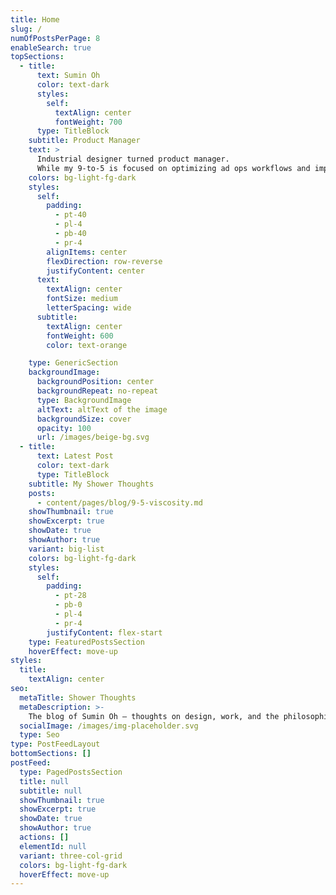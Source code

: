 ```yaml
---
title: Home
slug: /
numOfPostsPerPage: 8
enableSearch: true
topSections:
  - title:
      text: Sumin Oh
      color: text-dark
      styles:
        self:
          textAlign: center
          fontWeight: 700
      type: TitleBlock
    subtitle: Product Manager
    text: >
      Industrial designer turned product manager. 
      While my 9-to-5 is focused on optimizing ad ops workflows and improving attribution management, I also scratch my creative itch through painting, gardening, writing, and dreaming up my next home project.
    colors: bg-light-fg-dark
    styles:
      self:
        padding:
          - pt-40
          - pl-4
          - pb-40
          - pr-4
        alignItems: center
        flexDirection: row-reverse
        justifyContent: center
      text:
        textAlign: center
        fontSize: medium        
        letterSpacing: wide
      subtitle:
        textAlign: center
        fontWeight: 600
        color: text-orange

    type: GenericSection
    backgroundImage:
      backgroundPosition: center
      backgroundRepeat: no-repeat
      type: BackgroundImage
      altText: altText of the image
      backgroundSize: cover
      opacity: 100
      url: /images/beige-bg.svg
  - title:
      text: Latest Post
      color: text-dark
      type: TitleBlock
    subtitle: My Shower Thoughts
    posts:
      - content/pages/blog/9-5-viscosity.md
    showThumbnail: true
    showExcerpt: true
    showDate: true
    showAuthor: true
    variant: big-list
    colors: bg-light-fg-dark
    styles:
      self:
        padding:
          - pt-28
          - pb-0
          - pl-4
          - pr-4
        justifyContent: flex-start
    type: FeaturedPostsSection
    hoverEffect: move-up
styles:
  title:
    textAlign: center
seo:
  metaTitle: Shower Thoughts
  metaDescription: >-
    The blog of Sumin Oh — thoughts on design, work, and the philosophies that shape how I think, build, and live.
  socialImage: /images/img-placeholder.svg
  type: Seo
type: PostFeedLayout
bottomSections: []
postFeed:
  type: PagedPostsSection
  title: null
  subtitle: null
  showThumbnail: true
  showExcerpt: true
  showDate: true
  showAuthor: true
  actions: []
  elementId: null
  variant: three-col-grid
  colors: bg-light-fg-dark
  hoverEffect: move-up
---
```

